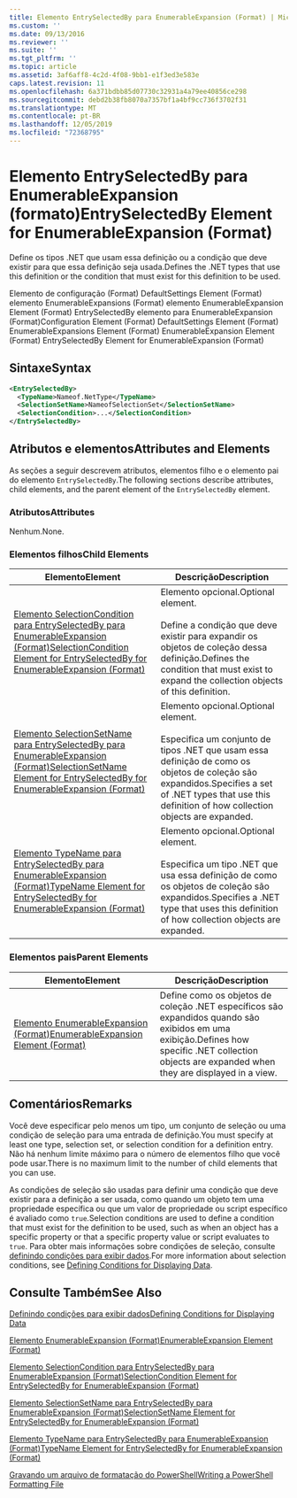 ```yaml
---
title: Elemento EntrySelectedBy para EnumerableExpansion (Format) | Microsoft Docs
ms.custom: ''
ms.date: 09/13/2016
ms.reviewer: ''
ms.suite: ''
ms.tgt_pltfrm: ''
ms.topic: article
ms.assetid: 3af6aff8-4c2d-4f08-9bb1-e1f3ed3e583e
caps.latest.revision: 11
ms.openlocfilehash: 6a371bdbb85d07730c32931a4a79ee40856ce298
ms.sourcegitcommit: debd2b38fb8070a7357bf1a4bf9cc736f3702f31
ms.translationtype: MT
ms.contentlocale: pt-BR
ms.lasthandoff: 12/05/2019
ms.locfileid: "72368795"
---
```

# <a name="entryselectedby-element-for-enumerableexpansion-format"></a><span data-ttu-id="20801-102">Elemento EntrySelectedBy para EnumerableExpansion (formato)</span><span class="sxs-lookup"><span data-stu-id="20801-102">EntrySelectedBy Element for EnumerableExpansion (Format)</span></span>

<span data-ttu-id="20801-103">Define os tipos .NET que usam essa definição ou a condição que deve existir para que essa definição seja usada.</span><span class="sxs-lookup"><span data-stu-id="20801-103">Defines the .NET types that use this definition or the condition that must exist for this definition to be used.</span></span>

<span data-ttu-id="20801-104">Elemento de configuração (Format) DefaultSettings Element (Format) elemento EnumerableExpansions (Format) elemento EnumerableExpansion Element (Format) EntrySelectedBy elemento para EnumerableExpansion (Format)</span><span class="sxs-lookup"><span data-stu-id="20801-104">Configuration Element (Format) DefaultSettings Element (Format) EnumerableExpansions Element (Format) EnumerableExpansion Element (Format) EntrySelectedBy Element for EnumerableExpansion (Format)</span></span>

## <a name="syntax"></a><span data-ttu-id="20801-105">Sintaxe</span><span class="sxs-lookup"><span data-stu-id="20801-105">Syntax</span></span>

```xml
<EntrySelectedBy>
  <TypeName>Nameof.NetType</TypeName>
  <SelectionSetName>NameofSelectionSet</SelectionSetName>
  <SelectionCondition>...</SelectionCondition>
</EntrySelectedBy>
```

## <a name="attributes-and-elements"></a><span data-ttu-id="20801-106">Atributos e elementos</span><span class="sxs-lookup"><span data-stu-id="20801-106">Attributes and Elements</span></span>

<span data-ttu-id="20801-107">As seções a seguir descrevem atributos, elementos filho e o elemento pai do elemento `EntrySelectedBy`.</span><span class="sxs-lookup"><span data-stu-id="20801-107">The following sections describe attributes, child elements, and the parent element of the `EntrySelectedBy` element.</span></span>

### <a name="attributes"></a><span data-ttu-id="20801-108">Atributos</span><span class="sxs-lookup"><span data-stu-id="20801-108">Attributes</span></span>

<span data-ttu-id="20801-109">Nenhum.</span><span class="sxs-lookup"><span data-stu-id="20801-109">None.</span></span>

### <a name="child-elements"></a><span data-ttu-id="20801-110">Elementos filhos</span><span class="sxs-lookup"><span data-stu-id="20801-110">Child Elements</span></span>

|<span data-ttu-id="20801-111">Elemento</span><span class="sxs-lookup"><span data-stu-id="20801-111">Element</span></span>|<span data-ttu-id="20801-112">Descrição</span><span class="sxs-lookup"><span data-stu-id="20801-112">Description</span></span>|
|-------------|-----------------|
|[<span data-ttu-id="20801-113">Elemento SelectionCondition para EntrySelectedBy para EnumerableExpansion (Format)</span><span class="sxs-lookup"><span data-stu-id="20801-113">SelectionCondition Element for EntrySelectedBy for EnumerableExpansion (Format)</span></span>](./selectioncondition-element-for-entryselectedby-for-enumerableexpansion-format.md)|<span data-ttu-id="20801-114">Elemento opcional.</span><span class="sxs-lookup"><span data-stu-id="20801-114">Optional element.</span></span><br /><br /> <span data-ttu-id="20801-115">Define a condição que deve existir para expandir os objetos de coleção dessa definição.</span><span class="sxs-lookup"><span data-stu-id="20801-115">Defines the condition that must exist to expand the collection objects of this definition.</span></span>|
|[<span data-ttu-id="20801-116">Elemento SelectionSetName para EntrySelectedBy para EnumerableExpansion (Format)</span><span class="sxs-lookup"><span data-stu-id="20801-116">SelectionSetName Element for EntrySelectedBy for EnumerableExpansion (Format)</span></span>](./selectionsetname-element-for-entryselectedby-for-enumerableexpansion-format.md)|<span data-ttu-id="20801-117">Elemento opcional.</span><span class="sxs-lookup"><span data-stu-id="20801-117">Optional element.</span></span><br /><br /> <span data-ttu-id="20801-118">Especifica um conjunto de tipos .NET que usam essa definição de como os objetos de coleção são expandidos.</span><span class="sxs-lookup"><span data-stu-id="20801-118">Specifies a set of .NET types that use this definition of how collection objects are expanded.</span></span>|
|[<span data-ttu-id="20801-119">Elemento TypeName para EntrySelectedBy para EnumerableExpansion (Format)</span><span class="sxs-lookup"><span data-stu-id="20801-119">TypeName Element for EntrySelectedBy for EnumerableExpansion (Format)</span></span>](./typename-element-for-entryselectedby-for-enumerableexpansion-format.md)|<span data-ttu-id="20801-120">Elemento opcional.</span><span class="sxs-lookup"><span data-stu-id="20801-120">Optional element.</span></span><br /><br /> <span data-ttu-id="20801-121">Especifica um tipo .NET que usa essa definição de como os objetos de coleção são expandidos.</span><span class="sxs-lookup"><span data-stu-id="20801-121">Specifies a .NET type that uses this definition of how collection objects are expanded.</span></span>|

### <a name="parent-elements"></a><span data-ttu-id="20801-122">Elementos pais</span><span class="sxs-lookup"><span data-stu-id="20801-122">Parent Elements</span></span>

|<span data-ttu-id="20801-123">Elemento</span><span class="sxs-lookup"><span data-stu-id="20801-123">Element</span></span>|<span data-ttu-id="20801-124">Descrição</span><span class="sxs-lookup"><span data-stu-id="20801-124">Description</span></span>|
|-------------|-----------------|
|[<span data-ttu-id="20801-125">Elemento EnumerableExpansion (Format)</span><span class="sxs-lookup"><span data-stu-id="20801-125">EnumerableExpansion Element (Format)</span></span>](./enumerableexpansion-element-format.md)|<span data-ttu-id="20801-126">Define como os objetos de coleção .NET específicos são expandidos quando são exibidos em uma exibição.</span><span class="sxs-lookup"><span data-stu-id="20801-126">Defines how specific .NET collection objects are expanded when they are displayed in a view.</span></span>|

## <a name="remarks"></a><span data-ttu-id="20801-127">Comentários</span><span class="sxs-lookup"><span data-stu-id="20801-127">Remarks</span></span>

<span data-ttu-id="20801-128">Você deve especificar pelo menos um tipo, um conjunto de seleção ou uma condição de seleção para uma entrada de definição.</span><span class="sxs-lookup"><span data-stu-id="20801-128">You must specify at least one type, selection set, or selection condition for a definition entry.</span></span> <span data-ttu-id="20801-129">Não há nenhum limite máximo para o número de elementos filho que você pode usar.</span><span class="sxs-lookup"><span data-stu-id="20801-129">There is no maximum limit to the number of child elements that you can use.</span></span>

<span data-ttu-id="20801-130">As condições de seleção são usadas para definir uma condição que deve existir para a definição a ser usada, como quando um objeto tem uma propriedade específica ou que um valor de propriedade ou script específico é avaliado como `true`.</span><span class="sxs-lookup"><span data-stu-id="20801-130">Selection conditions are used to define a condition that must exist for the definition to be used, such as when an object has a specific property or that a specific property value or script evaluates to `true`.</span></span> <span data-ttu-id="20801-131">Para obter mais informações sobre condições de seleção, consulte [definindo condições para exibir dados](./defining-conditions-for-displaying-data.md).</span><span class="sxs-lookup"><span data-stu-id="20801-131">For more information about selection conditions, see [Defining Conditions for Displaying Data](./defining-conditions-for-displaying-data.md).</span></span>

## <a name="see-also"></a><span data-ttu-id="20801-132">Consulte Também</span><span class="sxs-lookup"><span data-stu-id="20801-132">See Also</span></span>

[<span data-ttu-id="20801-133">Definindo condições para exibir dados</span><span class="sxs-lookup"><span data-stu-id="20801-133">Defining Conditions for Displaying Data</span></span>](./defining-conditions-for-displaying-data.md)

[<span data-ttu-id="20801-134">Elemento EnumerableExpansion (Format)</span><span class="sxs-lookup"><span data-stu-id="20801-134">EnumerableExpansion Element (Format)</span></span>](./enumerableexpansion-element-format.md)

[<span data-ttu-id="20801-135">Elemento SelectionCondition para EntrySelectedBy para EnumerableExpansion (Format)</span><span class="sxs-lookup"><span data-stu-id="20801-135">SelectionCondition Element for EntrySelectedBy for EnumerableExpansion (Format)</span></span>](./selectioncondition-element-for-entryselectedby-for-enumerableexpansion-format.md)

[<span data-ttu-id="20801-136">Elemento SelectionSetName para EntrySelectedBy para EnumerableExpansion (Format)</span><span class="sxs-lookup"><span data-stu-id="20801-136">SelectionSetName Element for EntrySelectedBy for EnumerableExpansion (Format)</span></span>](./selectionsetname-element-for-entryselectedby-for-enumerableexpansion-format.md)

[<span data-ttu-id="20801-137">Elemento TypeName para EntrySelectedBy para EnumerableExpansion (Format)</span><span class="sxs-lookup"><span data-stu-id="20801-137">TypeName Element for EntrySelectedBy for EnumerableExpansion (Format)</span></span>](./typename-element-for-entryselectedby-for-enumerableexpansion-format.md)

[<span data-ttu-id="20801-138">Gravando um arquivo de formatação do PowerShell</span><span class="sxs-lookup"><span data-stu-id="20801-138">Writing a PowerShell Formatting File</span></span>](./writing-a-powershell-formatting-file.md)
